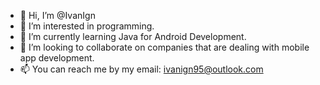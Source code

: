 - 👋 Hi, I’m @IvanIgn
- 👀 I’m interested in programming.
- 🌱 I’m currently learning Java for Android Development.
- 💞️ I’m looking to collaborate on companies that are dealing with mobile app development.
- 📫 You can reach me by my email: ivanign95@outlook.com

<!---
IvanIgn/IvanIgn is a ✨ special ✨ repository because its `README.md` (this file) appears on your GitHub profile.
You can click the Preview link to take a look at your changes.
--->
